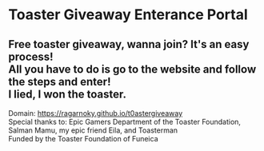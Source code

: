# Toaster Giveaway Enterance Portal

Free toaster giveaway, wanna join?
It's an easy process!
\
All you have to do is go to the website and follow the steps and enter!
\
I lied, I won the toaster.
---------------------------------------------------------------------------------------
Domain: https://ragarnoky.github.io/t0astergiveaway
\
Special thanks to: Epic Gamers Department of the Toaster Foundation, Salman Mamu, my epic friend Eila, and Toasterman
\
Funded by the Toaster Foundation of Funeica
